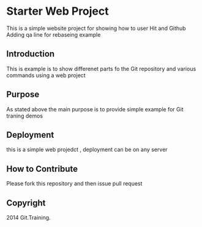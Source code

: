 # Starter Web Project 

This is a simple website project for 
showing how to user Hit and Github
Adding qa line for rebaseing example



## Introduction

This is example is to show differenet parts fo the Git repository and various commands using a web project


## Purpose

As stated above the main purpose is to provide simple example for Git traning demos

## Deployment

this is a simple web projedct , deployment can be on any server

## How to Contribute

Please fork this repository and then issue pull request

## Copyright

2014 Git.Training.